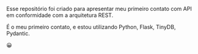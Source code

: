 Esse repositório foi criado para apresentar meu primeiro contato com API em conformidade com a arquitetura REST.

É o meu primeiro contato, e estou utilizando Python, Flask, TinyDB, Pydantic.

😀
